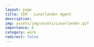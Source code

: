 ```yaml
---
layout: page
title: CEM - Lunarlander Agent
description: 
img: assets/img/assets/Lunarlander.gif
importance: 6
category: work
redirect: false
---
```


